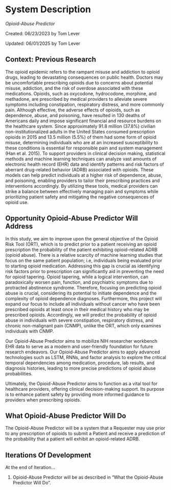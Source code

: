 # System Description

*Opioid-Abuse Predictor*

Created: 06/23/2023 by Tom Lever

Updated: 06/01/2025 by Tom Lever 

## Context: Previous Research

The opioid epidemic refers to the rampant misuse and addiction to opioid drugs, leading to devastating consequences on public health. Doctors may be uncomfortable prescribing opioids due to concerns about potential misuse, addiction, and the risk of overdose associated with these medications. Opioids, such as oxycodone, hydrocodone, morphine, and methadone, are prescribed by medical providers to alleviate severe symptoms including constipation, respiratory distress, and more commonly pain. Although effective, the adverse effects of opioids, such as dependence, abuse, and poisoning, have resulted in 130 deaths of Americans daily and impose significant financial and resource burdens on the healthcare system. Since approximately 91.8 million (37.8%) civilian non-institutionalized adults in the United States consumed prescription opioids in 2015 and 13.5 million (5.5%) of them had some form of opioid misuse, determining individuals who are at an increased susceptibility to these conditions is essential for responsible pain and system management (Han et al. 2015). To support providers in clinical decision making, statistical methods and machine learning techniques can analyze vast amounts of electronic health record (EHR) data and identify patterns and risk factors of aberrant drug-related behavior (ADRB) associated with opioids. These models can help predict individuals at a higher risk of dependence, abuse, and poisoning, enabling providers to tailor their prescribing practices and interventions accordingly. By utilizing these tools, medical providers can strike a balance between effectively managing pain and symptoms while prioritizing patient safety and mitigating the negative consequences of opioid use.

## Opportunity Opioid-Abuse Predictor Will Address

In this study, we aim to improve upon the general objective of the Opioid Risk Tool (ORT), which is to predict prior to a patient receiving an opioid prescription the probability of the patient exhibiting opioid-related ADRB (opioid abuse). There is a relative scarcity of machine learning studies that focus on the same patient population; i.e, individuals being evaluated prior to starting opioid medication. Addressing this gap is crucial as identifying risk factors prior to prescription can significantly aid in preventing the need for opioid tapering. Opioid tapering, while a logical intervention, can paradoxically worsen pain, function, and psychiatric symptoms due to protracted abstinence syndrome. Therefore, focusing on predicting opioid abuse is crucial, considering its potential to initiate dependence and the complexity of opioid dependence diagnoses. Furthermore, this project will expand our focus to include all individuals without cancer who have been prescribed opioids at least once in their medical history who may be prescribed opioids. Accordingly, we will predict the probability of opioid abuse in individuals with severe constipation, respiratory distress, and chronic non-malignant pain (CNMP), unlike the ORT, which only examines individuals with CNMP.

Our Opioid-Abuse Predictor aims to mobilize NIH researcher workbench EHR data to serve as a modern and user-friendly foundation for future research endeavors. Our Opioid-Abuse Predictor aims to apply advanced technologies such as LSTM, RNNs, and factor analysis to explore the critical temporal dependencies among medication, procedure, lab results, and diagnosis histories, leading to more precise predictions of opioid abuse probabilities.

Ultimately, the Opioid-Abuse Predictor aims to function as a vital tool for healthcare providers, offering clinical decision-making support. Its purpose is to enhance patient safety by providing more informed guidance to providers when prescribing opioids. 

## What Opioid-Abuse Predictor Will Do

The Opioid-Abuse Predictor will be a system that a Requester may use prior to any prescription of opioids to submit a Patient and receive a prediction of the probability that a patient will exhibit an opioid-related ADRB.

## Iterations Of Development
At the end of Iteration…
1. Opioid-Abuse Predictor will be as described in “What the Opioid-Abuse Predictor Will Do”.
